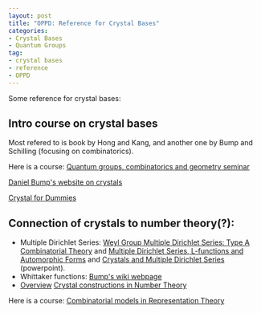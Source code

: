 ```yaml
---
layout: post
title: "OPPD: Reference for Crystal Bases"
categories: 
- Crystal Bases
- Quantum Groups
tag: 
- crystal bases
- reference
- OPPD
---
```


Some reference for crystal bases:

## Intro course on crystal bases

Most refered to is book by Hong and Kang, and another one by 
Bump and Schilling (focusing on combinatorics). 

Here is a course: 
[Quantum groups, combinatorics and geometry seminar](http://webpages.math.luc.edu/~ptingley/oldseminars/QuantumGroupsSpring2011/index.html#April29a)

[Daniel Bump's website on crystals](http://sporadic.stanford.edu/crystals/)

[Crystal for Dummies](https://aimath.org/WWN/kostka/crysdumb.pdf)

## Connection of crystals to number theory(?):
* Multiple Dirichlet Series:
[Weyl Group Multiple Dirichlet Series: Type A Combinatorial Theory](https://press.princeton.edu/books/paperback/9780691150666/weyl-group-multiple-dirichlet-series)
and [Multiple Dirichlet Series, L-functions and Automorphic Forms](https://www.springer.com/us/book/9780817683337) and [Crystals and Multiple Dirichlet Series](http://sporadic.stanford.edu/bump/match/newyork.pdf) (powerpoint). 
* Whittaker functions:
[Bump's wiki webpage](http://sporadic.stanford.edu/bump/whittaker/)
* [Overview](https://mathinstitutes.org/highlights/crystals-in-number-theory/)
[Crystal constructions in Number Theory](https://arxiv.org/abs/1810.06190)

Here is a course:
[Combinatorial models in Representation Theory](https://www.imsc.res.in/~svis/CMRT.html)
